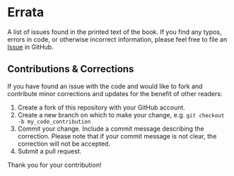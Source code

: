 # Errata

A list of issues found in the printed text of the book. If you find any typos, errors in code, or otherwise incorrect information, please feel free to file an [Issue](https://github.com/omundy/critical-web-design-book/issues) in GitHub. 

<!-- 
## Chapter 0

1. n/a

## Chapter 1

1. n/a

## Chapter 2

1. n/a

## Chapter 3

1. n/a

## Chapter 4

1. n/a

## Chapter 5

1. n/a

## Chapter 6

1. n/a

## Chapter 7

1. n/a

## Chapter 8

1. n/a

## Chapter 9

1. n/a

## Chapter 10

1. n/a

## Chapter 11

1. n/a -->



## Contributions & Corrections

If you have found an issue with the code and would like to fork and contribute minor corrections and updates for the benefit of other readers:

1. Create a fork of this repository with your GitHub account.
1. Create a new branch on which to make your change, e.g. `git checkout -b my_code_contribution`
1. Commit your change. Include a commit message describing the correction. Please note that if your commit message is not clear, the correction will not be accepted.
1. Submit a pull request.

Thank you for your contribution!